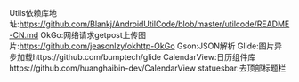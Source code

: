 Utils依赖库地址:https://github.com/Blankj/AndroidUtilCode/blob/master/utilcode/README-CN.md
OkGo:网络请求getpost上传图片:https://github.com/jeasonlzy/okhttp-OkGo
Gson:JSON解析
Glide:图片异步加载https://github.com/bumptech/glide
CalendarView:日历组件库https://github.com/huanghaibin-dev/CalendarView
statuesbar:去顶部标题栏